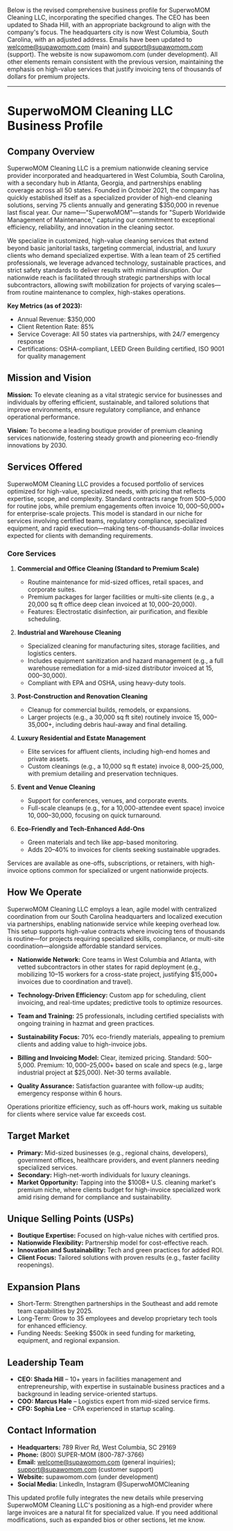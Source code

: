 Below is the revised comprehensive business profile for SuperwoMOM Cleaning LLC, incorporating the specified changes. The CEO has been updated to Shada Hill, with an appropriate background to align with the company's focus. The headquarters city is now West Columbia, South Carolina, with an adjusted address. Emails have been updated to welcome@supawomom.com (main) and support@supawomom.com (support). The website is now supawomom.com (under development). All other elements remain consistent with the previous version, maintaining the emphasis on high-value services that justify invoicing tens of thousands of dollars for premium projects.

---

# **SuperwoMOM Cleaning LLC Business Profile**

## **Company Overview**
SuperwoMOM Cleaning LLC is a premium nationwide cleaning service provider incorporated and headquartered in West Columbia, South Carolina, with a secondary hub in Atlanta, Georgia, and partnerships enabling coverage across all 50 states. Founded in October 2021, the company has quickly established itself as a specialized provider of high-end cleaning solutions, serving 75 clients annually and generating $350,000 in revenue last fiscal year. Our name—"SuperwoMOM"—stands for "Superb Worldwide Management of Maintenance," capturing our commitment to exceptional efficiency, reliability, and innovation in the cleaning sector.

We specialize in customized, high-value cleaning services that extend beyond basic janitorial tasks, targeting commercial, industrial, and luxury clients who demand specialized expertise. With a lean team of 25 certified professionals, we leverage advanced technology, sustainable practices, and strict safety standards to deliver results with minimal disruption. Our nationwide reach is facilitated through strategic partnerships with local subcontractors, allowing swift mobilization for projects of varying scales—from routine maintenance to complex, high-stakes operations.

**Key Metrics (as of 2023):**
- Annual Revenue: $350,000
- Client Retention Rate: 85%
- Service Coverage: All 50 states via partnerships, with 24/7 emergency response
- Certifications: OSHA-compliant, LEED Green Building certified, ISO 9001 for quality management

## **Mission and Vision**
**Mission:** To elevate cleaning as a vital strategic service for businesses and individuals by offering efficient, sustainable, and tailored solutions that improve environments, ensure regulatory compliance, and enhance operational performance.

**Vision:** To become a leading boutique provider of premium cleaning services nationwide, fostering steady growth and pioneering eco-friendly innovations by 2030.

## **Services Offered**
SuperwoMOM Cleaning LLC provides a focused portfolio of services optimized for high-value, specialized needs, with pricing that reflects expertise, scope, and complexity. Standard contracts range from $500–$5,000 for routine jobs, while premium engagements often invoice $10,000–$50,000+ for enterprise-scale projects. This model is standard in our niche for services involving certified teams, regulatory compliance, specialized equipment, and rapid execution—making tens-of-thousands-dollar invoices expected for clients with demanding requirements.

### **Core Services**
1. **Commercial and Office Cleaning (Standard to Premium Scale)**  
   - Routine maintenance for mid-sized offices, retail spaces, and corporate suites.  
   - Premium packages for larger facilities or multi-site clients (e.g., a 20,000 sq ft office deep clean invoiced at $10,000–$20,000).  
   - Features: Electrostatic disinfection, air purification, and flexible scheduling.

2. **Industrial and Warehouse Cleaning**  
   - Specialized cleaning for manufacturing sites, storage facilities, and logistics centers.  
   - Includes equipment sanitization and hazard management (e.g., a full warehouse remediation for a mid-sized distributor invoiced at $15,000–$30,000).  
   - Compliant with EPA and OSHA, using heavy-duty tools.

3. **Post-Construction and Renovation Cleaning**  
   - Cleanup for commercial builds, remodels, or expansions.  
   - Larger projects (e.g., a 30,000 sq ft site) routinely invoice $15,000–$35,000+, including debris haul-away and final detailing.

4. **Luxury Residential and Estate Management**  
   - Elite services for affluent clients, including high-end homes and private assets.  
   - Custom cleanings (e.g., a 10,000 sq ft estate) invoice $8,000–$25,000, with premium detailing and preservation techniques.

5. **Event and Venue Cleaning**  
   - Support for conferences, venues, and corporate events.  
   - Full-scale cleanups (e.g., for a 10,000-attendee event space) invoice $10,000–$30,000, focusing on quick turnaround.

6. **Eco-Friendly and Tech-Enhanced Add-Ons**  
   - Green materials and tech like app-based monitoring.  
   - Adds 20–40% to invoices for clients seeking sustainable upgrades.

Services are available as one-offs, subscriptions, or retainers, with high-invoice options common for specialized or urgent nationwide projects.

## **How We Operate**
SuperwoMOM Cleaning LLC employs a lean, agile model with centralized coordination from our South Carolina headquarters and localized execution via partnerships, enabling nationwide service while keeping overhead low. This setup supports high-value contracts where invoicing tens of thousands is routine—for projects requiring specialized skills, compliance, or multi-site coordination—alongside affordable standard services.

- **Nationwide Network:** Core teams in West Columbia and Atlanta, with vetted subcontractors in other states for rapid deployment (e.g., mobilizing 10–15 workers for a cross-state project, justifying $15,000+ invoices due to coordination and travel).

- **Technology-Driven Efficiency:** Custom app for scheduling, client invoicing, and real-time updates; predictive tools to optimize resources.

- **Team and Training:** 25 professionals, including certified specialists with ongoing training in hazmat and green practices.

- **Sustainability Focus:** 70% eco-friendly materials, appealing to premium clients and adding value to high-invoice jobs.

- **Billing and Invoicing Model:** Clear, itemized pricing. Standard: $500–$5,000. Premium: $10,000–$25,000+ based on scale and specs (e.g., large industrial project at $25,000). Net-30 terms available.

- **Quality Assurance:** Satisfaction guarantee with follow-up audits; emergency response within 6 hours.

Operations prioritize efficiency, such as off-hours work, making us suitable for clients where service value far exceeds cost.

## **Target Market**
- **Primary:** Mid-sized businesses (e.g., regional chains, developers), government offices, healthcare providers, and event planners needing specialized services.
- **Secondary:** High-net-worth individuals for luxury cleanings.
- **Market Opportunity:** Tapping into the $100B+ U.S. cleaning market's premium niche, where clients budget for high-invoice specialized work amid rising demand for compliance and sustainability.

## **Unique Selling Points (USPs)**
- **Boutique Expertise:** Focused on high-value niches with certified pros.
- **Nationwide Flexibility:** Partnership model for cost-effective reach.
- **Innovation and Sustainability:** Tech and green practices for added ROI.
- **Client Focus:** Tailored solutions with proven results (e.g., faster facility reopenings).

## **Expansion Plans**
- Short-Term: Strengthen partnerships in the Southeast and add remote team capabilities by 2025.
- Long-Term: Grow to 35 employees and develop proprietary tech tools for enhanced efficiency.
- Funding Needs: Seeking $500k in seed funding for marketing, equipment, and regional expansion.

## **Leadership Team**
- **CEO: Shada Hill** – 10+ years in facilities management and entrepreneurship, with expertise in sustainable business practices and a background in leading service-oriented startups.
- **COO: Marcus Hale** – Logistics expert from mid-sized service firms.
- **CFO: Sophia Lee** – CPA experienced in startup scaling.

## **Contact Information**
- **Headquarters:** 789 River Rd, West Columbia, SC 29169
- **Phone:** (800) SUPER-MOM (800-787-3766)
- **Email:** welcome@supawomom.com (general inquiries); support@supawomom.com (customer support)
- **Website:** supawomom.com (under development)
- **Social Media:** LinkedIn, Instagram @SuperwoMOMCleaning

This updated profile fully integrates the new details while preserving SuperwoMOM Cleaning LLC's positioning as a high-end provider where large invoices are a natural fit for specialized value. If you need additional modifications, such as expanded bios or other sections, let me know.